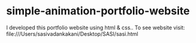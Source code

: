 # simple-animation-portfolio-website
I developed this portfolio website using html &amp; css.. To see website visit: file:///Users/sasivadankakani/Desktop/SASI/sasi.html
